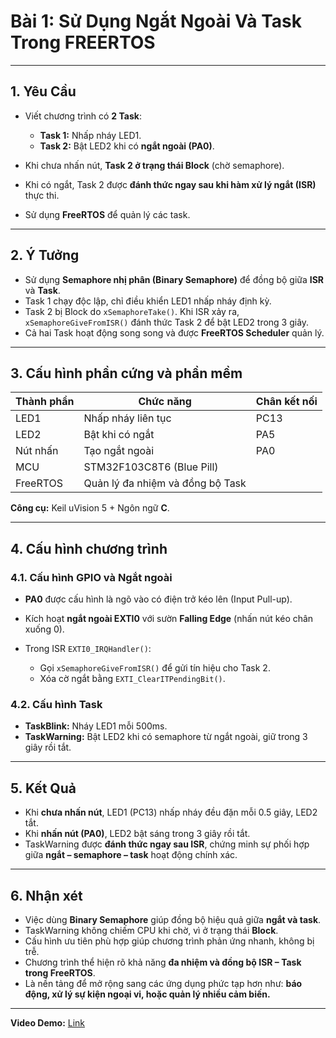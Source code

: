 # **Bài 1: Sử Dụng Ngắt Ngoài Và Task Trong FREERTOS**

---

## **1. Yêu Cầu**

* Viết chương trình có **2 Task**:

  * **Task 1:** Nhấp nháy LED1.
  * **Task 2:** Bật LED2 khi có **ngắt ngoài (PA0)**.
* Khi chưa nhấn nút, **Task 2 ở trạng thái Block** (chờ semaphore).
* Khi có ngắt, Task 2 được **đánh thức ngay sau khi hàm xử lý ngắt (ISR)** thực thi.
* Sử dụng **FreeRTOS** để quản lý các task.

---

## **2. Ý Tưởng**

* Sử dụng **Semaphore nhị phân (Binary Semaphore)** để đồng bộ giữa **ISR** và **Task**.
* Task 1 chạy độc lập, chỉ điều khiển LED1 nhấp nháy định kỳ.
* Task 2 bị Block do `xSemaphoreTake()`. Khi ISR xảy ra, `xSemaphoreGiveFromISR()` đánh thức Task 2 để bật LED2 trong 3 giây.
* Cả hai Task hoạt động song song và được **FreeRTOS Scheduler** quản lý.

---

## **3. Cấu hình phần cứng và phần mềm**

| Thành phần | Chức năng                        | Chân kết nối |
| ---------- | -------------------------------- | ------------ |
| LED1       | Nhấp nháy liên tục               | PC13         |
| LED2       | Bật khi có ngắt                  | PA5         |
| Nút nhấn   | Tạo ngắt ngoài                   | PA0          |
| MCU        | STM32F103C8T6 (Blue Pill)        |              |
| FreeRTOS   | Quản lý đa nhiệm và đồng bộ Task |              |

**Công cụ:** Keil uVision 5 + Ngôn ngữ **C**.

---

## **4. Cấu hình chương trình**

### **4.1. Cấu hình GPIO và Ngắt ngoài**

* **PA0** được cấu hình là ngõ vào có điện trở kéo lên (Input Pull-up).
* Kích hoạt **ngắt ngoài EXTI0** với sườn **Falling Edge** (nhấn nút kéo chân xuống 0).
* Trong ISR `EXTI0_IRQHandler()`:

  * Gọi `xSemaphoreGiveFromISR()` để gửi tín hiệu cho Task 2.
  * Xóa cờ ngắt bằng `EXTI_ClearITPendingBit()`.

### **4.2. Cấu hình Task**

* **TaskBlink:** Nháy LED1 mỗi 500ms.
* **TaskWarning:** Bật LED2 khi có semaphore từ ngắt ngoài, giữ trong 3 giây rồi tắt.
---

## **5. Kết Quả**

* Khi **chưa nhấn nút**, LED1 (PC13) nhấp nháy đều đặn mỗi 0.5 giây, LED2 tắt.
* Khi **nhấn nút (PA0)**, LED2 bật sáng trong 3 giây rồi tắt.
* TaskWarning được **đánh thức ngay sau ISR**, chứng minh sự phối hợp giữa **ngắt – semaphore – task** hoạt động chính xác.

---

## **6. Nhận xét**

* Việc dùng **Binary Semaphore** giúp đồng bộ hiệu quả giữa **ngắt và task**.
* TaskWarning không chiếm CPU khi chờ, vì ở trạng thái **Block**.
* Cấu hình ưu tiên phù hợp giúp chương trình phản ứng nhanh, không bị trễ.
* Chương trình thể hiện rõ khả năng **đa nhiệm và đồng bộ ISR – Task trong FreeRTOS**.
* Là nền tảng để mở rộng sang các ứng dụng phức tạp hơn như: **báo động, xử lý sự kiện ngoại vi, hoặc quản lý nhiều cảm biến.**

---

**Video Demo:** [Link](https://drive.google.com/drive/folders/19U7jRkqjUVH6kjL8KimZb8kITfMR30vp?usp=sharing)




